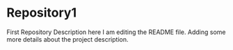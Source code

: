 # Repository1
First Repository Description here
I am editing the README file. Adding some more details about the project description.
